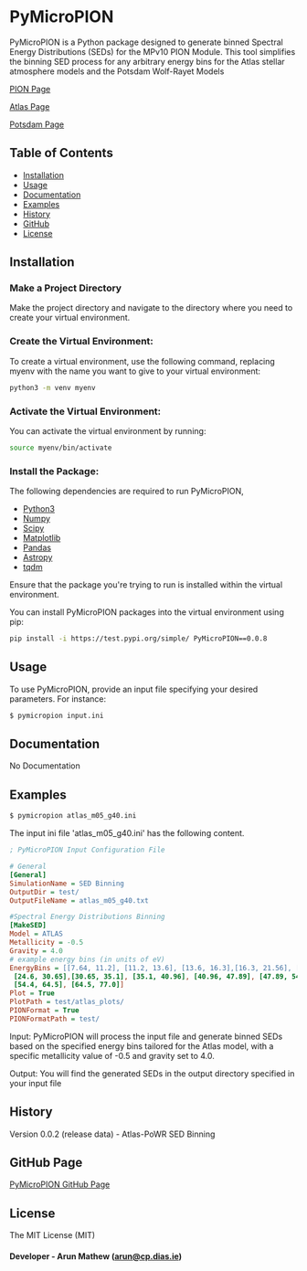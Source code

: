 # PyMicroPION

PyMicroPION is a Python package designed to generate binned Spectral Energy 
Distributions (SEDs) for the MPv10 PION Module. This tool simplifies the binning SED process
 for any arbitrary energy bins for the Atlas stellar atmosphere models and the Potsdam Wolf-Rayet Models

[PION Page](https://git.dias.ie/massive-stars-software/pion)

[Atlas Page](https://www.stsci.edu/hst/instrumentation/reference-data-for-calibration-and-tools/astronomical-catalogs/castelli-and-kurucz-atlas)

[Potsdam Page](https://www.astro.physik.uni-potsdam.de/~wrh/PoWR/powrgrid1.php)

## Table of Contents

- [Installation](#installation)
- [Usage](#usage)
- [Documentation](#documentation)
- [Examples](#examples)
- [History](#history)
- [GitHub](#github-page)
- [License](#license)

## Installation

### Make a Project Directory 
Make the project directory and navigate to the directory where you need to create 
your virtual environment.

### Create the Virtual Environment:
To create a virtual environment, use the following command, replacing myenv with the name 
you want to give to your virtual environment:
```bash
python3 -m venv myenv
````
### Activate the Virtual Environment:
You can activate the virtual environment by running:
```bash
source myenv/bin/activate
```

### Install the Package:
The following dependencies are required to run PyMicroPION,

* [Python3](https://www.python.org/)
* [Numpy](http://www.numpy.org/)
* [Scipy](https://www.scipy.org/)
* [Matplotlib](http://matplotlib.org/)
* [Pandas](https://github.com/pandas-dev/pandas)
* [Astropy](https://www.astropy.org/)
* [tqdm](https://github.com/tqdm/tqdm)

Ensure that the package you're trying to run is installed within the virtual environment.

You can install PyMicroPION packages into the virtual environment using pip:
```bash
pip install -i https://test.pypi.org/simple/ PyMicroPION==0.0.8
```

## Usage

To use PyMicroPION, provide an input file specifying your desired parameters. For instance:

```bash
$ pymicropion input.ini 
```

## Documentation

No Documentation

## Examples

```bash
$ pymicropion atlas_m05_g40.ini 
```

The input ini file 'atlas_m05_g40.ini' has the following content. 

```ini
; PyMicroPION Input Configuration File

# General
[General]
SimulationName = SED Binning 
OutputDir = test/
OutputFileName = atlas_m05_g40.txt

#Spectral Energy Distributions Binning
[MakeSED] 
Model = ATLAS
Metallicity = -0.5
Gravity = 4.0
# example energy bins (in units of eV)
EnergyBins = [[7.64, 11.2], [11.2, 13.6], [13.6, 16.3],[16.3, 21.56], [21.56, 24.6],
 [24.6, 30.65],[30.65, 35.1], [35.1, 40.96], [40.96, 47.89], [47.89, 54.4],
 [54.4, 64.5], [64.5, 77.0]]
Plot = True
PlotPath = test/atlas_plots/
PIONFormat = True
PIONFormatPath = test/
```
Input: PyMicroPION will process the input file and generate binned SEDs based on the
specified energy bins tailored for the Atlas model, with a specific metallicity value
of -0.5 and gravity set to 4.0.

Output: You will find the generated SEDs in the output directory specified in your input file

## History 

Version 0.0.2 (release data) - Atlas-PoWR SED Binning 

## GitHub Page

[PyMicroPION GitHub Page](https://github.com/arunmathewofficial/PyMicroPION)

## License

The MIT License (MIT)

#### Developer - Arun Mathew (arun@cp.dias.ie)

